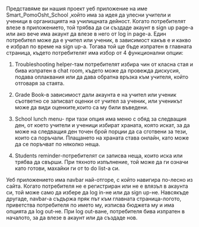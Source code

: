 Представяме ви нашия проект уеб приложение на име Smart_PomoOsht_School ,който има за идея да улесни учители и ученици в организцията на училищната дейност. 
Когато потребителят влезе в приложението, той трябва да си създаде акаунт в sign up page-a или ако вече има акаунт да влезе в него от log in page-a. 
Един потребител може да е учител или ученик, в зависимост какъв е и какво е избрал по време на sign up-а. 
Тогава той ще бъде изпратен в главната страница, където потребителят има избор от 4 функционални опции:

1) Troubleshooting helper-там потребителят избира чин от класна стая и бива изпратен в chat room, където може да провежда дискусия, подава оплаквания или да дава обратна
връзка към учителя, който отговаря за стаята.

2) Grade Book-в зависимост дали акаунта е на учител или ученик съответно се записват оценки от учител за ученик, или ученикът може да види оценките,които са му били въведени.
   
3) School lunch menu- при тази опция има меню с обяд за следващия ден, от което учители и ученици избират храната, която искат, за да може на следващия ден точен брой порции да са сготвени за
тези, които са поръчали. Плащането на храната става онлайн, като може да се поръчват по няколко неща.

4) Students reminder-потребителят си записва неща, които иска или трябва да свърши. При тяхното изпълнение, той може да ги означи като готови, махайки ги от to do list-а си.

Уеб приложението има navbar най-отгоре, с който навигира по-лесно из сайта. Когато потребителя не е регистриран или не е влязъл в акаунта си, той може само да избере да log in-не или да
sign up-не. Навсякъде другаде, navbar-а съдържа пряк път към главната страница-логото, приветства потребителя по името му, изписва бюджета му и има опцията да log out-не. При log out-ване, потребителя бива
изпратен в началото, за да влезе в акаунт или да създаде нов.
